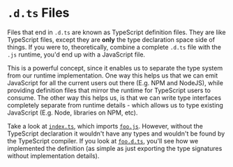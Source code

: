 # `.d.ts` Files

Files that end in `.d.ts` are known as TypeScript definition files. They are like TypeScript files, except they are **only** the type declaration space side of things. If you were to, theoretically, combine a complete `.d.ts` file with the `.js` runtime, you'd end up with a JavaScript file.

This is a powerful concept, since it enables us to separate the type system from our runtime implementation. One way this helps us that we can emit JavaScript for all the current users out there (E.g. NPM and NodeJS), while providing definition files that mirror the runtime for TypeScript users to consume. The other way this helps us, is that we can write type interfaces completely separate from runtime details - which allows us to type existing JavaScript (E.g. Node, libraries on NPM, etc).

Take a look at [`index.ts`](index.ts), which imports [`foo.js`](foo.js). However, without the TypeScript declaration it wouldn't have any types and wouldn't be found by the TypeScript compiler. If you look at [`foo.d.ts`](foo.d.ts), you'll see how we implemented the definition (as simple as just exporting the type signatures without implementation details).
